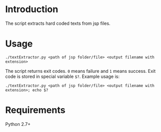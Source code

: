 # Introduction
The script extracts hard coded texts from jsp files. 
# Usage
`./textExtractor.py <path of jsp folder/file> <output filename with extension>`

The script returns exit codes. `0` means failure and `1` means success. Exit code is stored in special variable `$?`. Example usage is:

`./textExtractor.py <path of jsp folder/file> <output filename with extension>; echo $?`
# Requirements
Python 2.7+